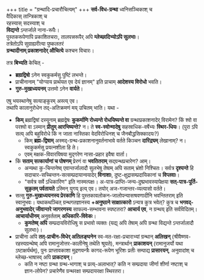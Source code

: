 +++
title = "ग्रन्थादि-प्रचारौचित्यम्"
+++
**सर्व-विध-ग्रन्था** ध्वनिसञ्चिकाश् च  
वैदिकास् तान्त्रिकाश् च  
रहस्यास् सदस्याश् च  
**विद्यन्ते** ऽन्तर्जाले नाना-रूपैः।  
पुस्तकरूपेणापि प्रकाशितचराः, तालपत्त्ररूपैर् अपि **म्लेच्छादिभ्योऽपि सुलभाः**।  
तत्रेतोऽपि सुग्राह्यरीत्या पुष्कलतरं  
**ग्रन्थादीनाम् प्रकाशनादेर् औचित्ये** कश्चन विचारः। 

तत्र **बिभ्यति** केचित् - 

- **ब्रह्मद्विषो** ऽनेन स्वकुकर्मसु पुष्टिं लभन्ते।
- प्राचीनानाम् "योग्याय प्रार्थयत एव देयं ज्ञानम्" इति प्राचाम् **आदेशस्य विरोधो** भवति। 
- **गुरु-मुखाध्ययनम्** उत्तमो ऽनेन **वार्यते**। 

एषु भयस्थानेषु सत्याङ्कुरम् अस्त्य् एव।  
तथापि कालानुरोधेन तद्-अतिक्रमणं मय् उचितम् भाति। यथा -

- **किम्** ब्रह्मद्विषां दस्यूनाम् ब्रह्मद्वेषः **कुकर्माणि रोध्यन्ते रोधयिष्यन्ते वा** ग्रन्थाप्रकाशनादेर् विरामेन? किं श्वो वा परश्वो वा ऽस्मान् **प्रीतुम् आरभिष्यन्ते?** न। ते **स्व-स्वोन्मादेषु** सहस्राधिक-वर्षेभ्यः **स्थिर-धियः**। (पुरा ऽपि सत्य् अपि बहुविरोधे किं न जाता नास्तिका वेदविरोधिनश् च जैनबौद्धसिक्कादयः?) 
  - किम् **ब्रह्म-द्विषाम्** अस्मद्-ग्रन्थ-प्रकाशनानुवर्तनाभावे वर्तते किञ्चन **दारिद्र्यम्** लेखानाम्? न। स्वकुकर्मसु प्रयत्नशीला हि ते। 
  - एवम् मक्षक-विवारयिषया मुद्गरेण नासा-प्रहार इवैषा वार्ता।  
- किं **सताम् सत्कार्याणां च पोषणम्** प्रेरणं वा **भवतितराम्** सद्ग्रन्थप्रचारेण? आम्। 
  - अन्यथा कु-चिन्तनेष्व् एवान्तर्जालादौ सुलभेषु तेषाम् अपि सताम् भ्रंशो निश्चितः। सर्वत्र **दृश्यन्ते** हि सदाचार-सच्चिन्तन-सत्सम्प्रदायान्वयादेर् **विनाशाः**, दुष्ट-क्षुद्रासम्प्रदायिकानां च **विप्लवाः**।  
  - "सर्वत्र सर्वे ऽधिकारिण" इति नास्मत्पक्षः। अ-पात्र-प्राप्ति-जन्य-दुष्प्रभावस्यापेक्षया **सत्-पात्र-पूर्ति-सुकृतम् पर्वतायते** ऽस्मिन् युगय् इत्य् एव। तयोर् अज-गजान्तर-व्यत्यासो वर्तते।  
- सत्सु **गुरु-मुखाध्ययनस्य प्रेरकाणि** हि पुस्तकावलोकन-जालोपन्यासश्रवणादीनि भवन्तितराम् इति स्वानुभवः। यथाकथञ्चित् ग्रन्थगतज्ञानस्य **+अनुष्ठाने साक्षात्कारो** ऽन्यत्र कुत्र भवेत्? कुत्र च **भगवद्-अनुभवादेर् जीवान्तरे जागरणस्य** साफल्य-सम्भावना स्पष्टतरा? **आचार्य एव**, न ग्रन्थय् इति सर्वविदितम्। **आचार्याधीनम्** अनुवर्तताम् **अधिकारि-विवेकः**।   
  - **कुमतेष्व् अपि** सम्प्रदायविरोधिषु स प्रभावो व्यक्तः (यद्य् अपि तेषाम् अपि ग्रन्था विद्यन्ते ऽन्तर्जालादौ सुलभाः)।
- प्राचीना अपि **तत्-प्राचीन-विधेर् अतिलङ्घनेन** स्व-मत-रक्षा-प्रचाराभ्यां ग्रन्थान् **अलिखन्** (श्रीवैष्णव-रहस्यग्रन्थेष्व् अपि रामानुजोत्तर-कालीनेषु तथेति श्रूयते), मन्त्रार्थान् **प्राकाशयन्** (रामानुजर्यो यथा ऽष्टाक्षर्यर्थम्), पुनः प्राप्तावकाशा मुद्रणयन्त्रैः कागद-रूपेण भूरिशः प्रतीः सम्पाद्य **प्रासारयन्**, अनुवादांश् च म्लेच्छ-भाषास्व् अपि **प्राकटयन्**। 
  - कति न नष्टा ग्रन्था ग्रन्थ-भागाश् च प्रत्य्-अलाभात्? कति न सम्प्रदाया जीर्णा शीर्णा नष्टाश् च ज्ञान-लोपेन? प्रचारेणैव ग्रन्थरक्षा सम्प्रदायरक्षा स्थिरतरा। 

